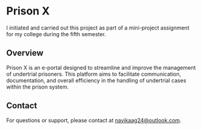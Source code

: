 # Prison X
I initiated and carried out this project as part of a mini-project assignment for my college during the fifth semester.

## Overview

Prison X is an e-portal designed to streamline and improve the management of undertrial prisoners. This platform aims to facilitate communication, documentation, and overall efficiency in the handling of undertrial cases within the prison system.

## Contact

For questions or support, please contact at navikaag24@outlook.com.
